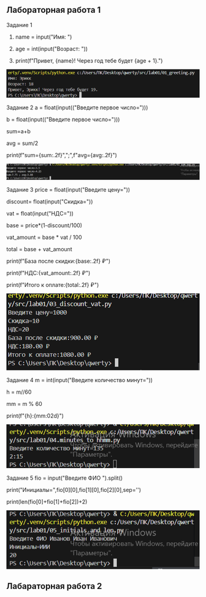 ## Лабораторная работа 1
            
Задание 1
1. name = input("Имя: ")

2. age = int(input("Возраст: "))

3. print(f"Привет, {name}! Через год тебе будет {age + 1}.")

![lab01](./src/images1/lab01/01_greeting.png)

Задание 2
a = float(input(("Введите первое число=")))

b = float(input(("Введите первое число=")))

sum=a+b

avg = sum/2

print(f"sum={sum:.2f}",";",f"avg={avg:.2f}")

![lab01](./src/images1/lab01/02_sum_avg.png)
            
Задание 3
price = float(input("Введите цену="))

discount= float(input("Скидка="))

vat = float(input("НДС="))

base = price*(1-discount/100)

vat_amount = base * vat / 100

total = base + vat_amount

print(f"База после скидки:{base:.2f} ₽")

print(f"НДС:{vat_amount:.2f} ₽")

print(f"Итого к оплате:{total:.2f} ₽")

![lab01](./src/images1/lab01/03_discount_vat.png)

Задание 4
m = int(input("Введите количество минут="))

h = m//60

mm = m % 60

print(f"{h}:{mm:02d}")

![lab01](./src/images1/lab01/04_minutes_to_hhmm.png)

Задание 5
fio = input("Введите ФИО ").split()

print("Инициалы=",fio[0][0],fio[1][0],fio[2][0],sep='')

print(len(fio[0]+fio[1]+fio[2])+2)

![lab01](./src/images1/lab01/05_initials_and_len.png)

## Лабараторная работа 2
